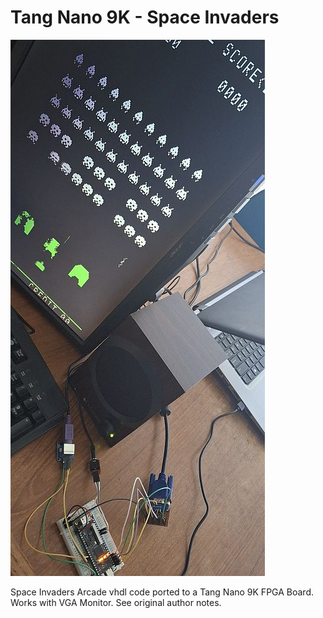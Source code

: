 # Tang Nano 9K - Space Invaders
![Model](TN9K-Invaders.jpg)

Space Invaders Arcade vhdl code ported to a Tang Nano 9K FPGA Board. Works with VGA Monitor. See original author notes.
